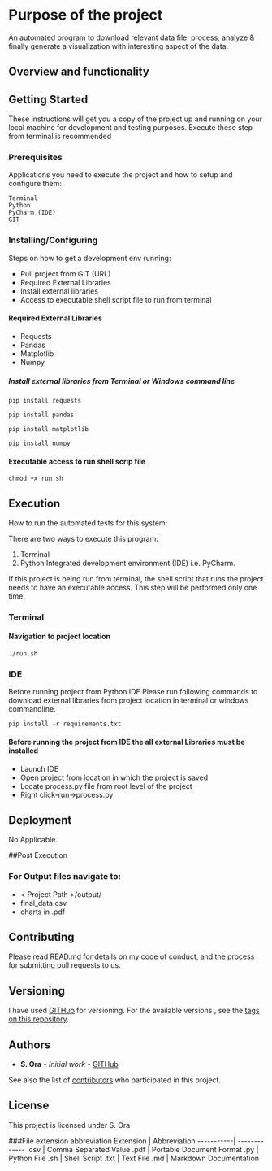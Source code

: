 # Purpose of the project

An automated program to download relevant data file, process, analyze & finally generate
a visualization with interesting aspect of the data. 

## Overview and functionality

## Getting Started

These instructions will get you a copy of the project up and running on your local machine for development and testing purposes.
Execute these step from terminal is recommended 

### Prerequisites

Applications you need to execute the project and how to setup and configure them:

```
Terminal
Python  
PyCharm (IDE)
GIT 
```

### Installing/Configuring

Steps on how to get a development env running:

* Pull project from GIT (URL)
* Required External Libraries
* Install external libraries
* Access to executable shell script file to run from terminal


#### Required External Libraries 
* Requests
* Pandas
* Matplotlib
* Numpy

##### Install external libraries from Terminal or Windows command line

```
pip install requests
```
```
pip install pandas
```
```
pip install matplotlib
```
```
pip install numpy
```

#### Executable access to run shell scrip file
```
chmod +x run.sh
```


## Execution

How to run the automated tests for this system:

There are two ways to execute this program:
1) Terminal 
2) Python Integrated development environment (IDE) i.e. PyCharm. 

If this project is being run from terminal, the shell script that runs the project needs to have an executable access.
This step will be performed only one time.

### Terminal
#### Navigation to project location
```
./run.sh
```
### IDE
Before running project from Python IDE Please run following commands to download external libraries from project location in terminal or windows commandline.
```
pip install -r requirements.txt
```
#### Before running the project from IDE the all external Libraries must be installed

* Launch IDE
* Open project from location in which the project is saved
* Locate process.py file from root level of the project 
* Right click-run->process.py

## Deployment

No Applicable.

##Post Execution 
### For Output files navigate to:

* < Project Path >/output/
* final_data.csv
* charts in .pdf

## Contributing

Please read [READ.md](https://gist.github.com/rshagufta/b24679402957c63ec426) for details on my code of conduct, and the process for submitting pull requests to us.

## Versioning

I have used [GITHub](http://github/) for versioning. For the available versions , see the [tags on this repository](https://github.com/rshagufta/project/tags). 

## Authors

* **S. Ora** - *Initial work* - [GITHub](https://github.com/rshagufta)

See also the list of [contributors](https://github.com/rshagufta/project/contributors) who participated in this project.

## License

This project is licensed under S. Ora


###File extension abbreviation 
Extension  | Abbreviation 
-----------| -------------
.csv        | Comma Separated Value
.pdf        | Portable Document Format
.py         | Python File
.sh         | Shell Script
.txt        | Text File
.md         | Markdown Documentation
